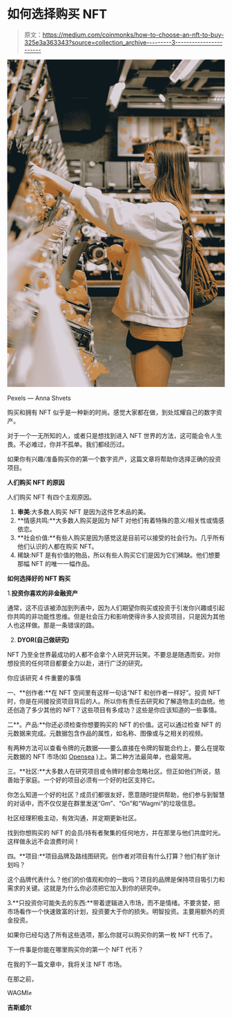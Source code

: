 # 如何选择购买 NFT

> 原文：<https://medium.com/coinmonks/how-to-choose-an-nft-to-buy-325e3a363343?source=collection_archive---------3----------------------->

![](img/62b0b5d207d1c34e31a8f047ddbe69f1.png)

Pexels — Anna Shvets

购买和拥有 NFT 似乎是一种新的时尚。感觉大家都在做，到处炫耀自己的数字资产。

对于一个一无所知的人，或者只是想找到进入 NFT 世界的方法，这可能会令人生畏。不必难过，你并不孤单。我们都经历过。

如果你有兴趣/准备购买你的第一个数字资产，这篇文章将帮助你选择正确的投资项目。

**人们购买 NFT 的原因**

人们购买 NFT 有四个主观原因。

1.  **审美**:大多数人购买 NFT 是因为这件艺术品的美。
2.  **情感共鸣:**大多数人购买是因为 NFT 对他们有着特殊的意义/相关性或情感依恋。
3.  **社会价值:**有些人购买是因为感觉这是目前可以接受的社会行为。几乎所有他们认识的人都在购买 NFT。
4.  稀缺:NFT 是有价值的物品，所以有些人购买它们是因为它们稀缺。他们想要那幅 NFT 的唯一一幅作品。

**如何选择好的 NFT 购买**

1.**投资你喜欢的非金融资产**

通常，这不应该被添加到列表中，因为人们期望你购买或投资于引发你兴趣或引起你共鸣的非功能性思维。但是社会压力和影响使得许多人投资项目，只是因为其他人也这样做。那是一条错误的路。

2. **DYOR(自己做研究)**

NFT 乃至全世界最成功的人都不会拿个人研究开玩笑。不要总是随遇而安。对你想投资的任何项目都要全力以赴，进行广泛的研究。

你应该研究 4 件重要的事情

一、**创作者:**在 NFT 空间里有这样一句话“NFT 和创作者一样好”。投资 NFT 时，你是在间接投资项目背后的人。所以你有责任去研究和了解造物主的血统。他还创造了多少其他的 NFT？这些项目有多成功？这些是你应该知道的一些事情。

二**。产品:**你还必须检查你想要购买的 NFT 的价值。这可以通过检查 NFT 的元数据来完成。元数据包含作品的属性，如名称、图像或与之相关的视频。

有两种方法可以查看令牌的元数据——要么直接在令牌的智能合约上，要么在提取元数据的 NFT 市场(如 [Opensea](https://opensea.io/) )上。第二种方法最简单，也最常用。

三。**社区:**大多数人在研究项目或令牌时都会忽略社区。但正如他们所说，慈善始于家庭。一个好的项目必须有一个好的社区支持它。

你怎么知道一个好的社区？成员们都很友好，愿意随时提供帮助，他们参与到智慧的对话中，而不仅仅是在群里发送“Gm”、“Gn”和“Wagmi”的垃圾信息。

社区经理积极主动，有效沟通，并定期更新社区。

找到你想购买的 NFT 的会员/持有者聚集的任何地方，并在那里与他们共度时光。这样做永远不会浪费时间！

四。**项目:**项目品牌及路线图研究。创作者对项目有什么打算？他们有扩张计划吗？

这个品牌代表什么？他们的价值观和你的一致吗？项目的品牌是保持项目吸引力和需求的关键。这就是为什么你必须把它加入到你的研究中。

3.**只投资你可能失去的东西:**带着逻辑进入市场，而不是情绪。不要贪婪，把市场看作一个快速致富的计划，投资要大于你的损失。明智投资。主要用额外的资金投资。

如果你已经勾选了所有这些选项，那么你就可以购买你的第一枚 NFT 代币了。

下一件事是你能在哪里购买你的第一个 NFT 代币？

在我的下一篇文章中，我将关注 NFT 市场。

在那之前，

WAGMI✊

**吉斯威尔**